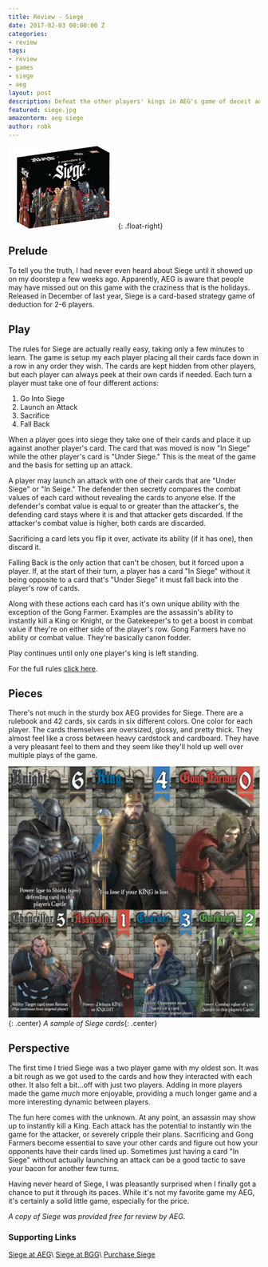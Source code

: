 ```yaml
---
title: Review - Siege
date: 2017-02-03 00:00:00 Z
categories:
- review
tags:
- review
- games
- siege
- aeg
layout: post
description: Defeat the other players' kings in AEG's game of deceit and deduction.
featured: siege.jpg
amazonterm: aeg siege
author: robk
---
```


![Siege](/images/featured/siege.jpg){: .float-right}
<h2>Prelude</h2>

To tell you the truth, I had never even heard about Siege until it showed up on my doorstep a few weeks ago. Apparently, AEG is aware that people may have missed out on this game with the craziness that is the holidays. Released in December of last year, Siege is a card-based strategy game of deduction for 2-6 players.

<h2>Play</h2>

The rules for Siege are actually really easy, taking only a few minutes to learn. The game is setup my each player placing all their cards face down in a row in any order they wish. The cards are kept hidden from other players, but each player can always peek at their own cards if needed. Each turn a player must take one of four different actions:

1. Go Into Siege
2. Launch an Attack
3. Sacrifice
4. Fall Back

When a player goes into siege they take one of their cards and place it up against another player's card. The card that was moved is now "In Siege" while the other player's card is "Under Siege." This is the meat of the game and the basis for setting up an attack.

A player may launch an attack with one of their cards that are "Under Siege" or "In Seige." The defender then secretly compares the combat values of each card without revealing the cards to anyone else. If the defender's combat value is equal to or greater than the attacker's, the defending card stays where it is and that attacker gets discarded. If the attacker's combat value is higher, both cards are discarded.

Sacrificing a card lets you flip it over, activate its ability (if it has one), then discard it.

Falling Back is the only action that can't be chosen, but it forced upon a player. If, at the start of their turn, a player has a card "In Siege" without it being opposite to a card that's "Under Siege" it must fall back into the player's row of cards.

Along with these actions each card has it's own unique ability with the exception of the Gong Farmer. Examples are the assassin's ability to instantly kill a King or Knight, or the Gatekeeper's to get a boost in combat value if they're on either side of the player's row. Gong Farmers have no ability or combat value. They're basically canon fodder.

Play continues until only one player's king is left standing.

For the full rules [click here](https://www.alderac.com/images/2016/09/rulebook.pdf).

<h2>Pieces</h2>

There's not much in the sturdy box AEG provides for Siege. There are a rulebook and 42 cards, six cards in six different colors. One color for each player. The cards themselves are oversized, glossy, and pretty thick. They almost feel like a cross between heavy cardstock and cardboard. They have a very pleasant feel to them and they seem like they'll hold up well over multiple plays of the game.

![Siege Cards](/images/siege/siegecards_104.jpg){: .center}
*A sample of Siege cards*{: .center}

<h2>Perspective</h2>

The first time I tried Siege was a two player game with my oldest son. It was a bit rough as we got used to the cards and how they interacted with each other. It also felt a bit...off with just two players. Adding in more players made the game *much* more enjoyable, providing a much longer game and a more interesting dynamic between players.

The fun here comes with the unknown. At any point, an assassin may show up to instantly kill a King. Each attack has the potential to instantly win the game for the attacker, or severely cripple their plans. Sacrificing and Gong Farmers become essential to save your other cards and figure out how your opponents have their cards lined up. Sometimes just having a card "In Siege" without actually launching an attack can be a good tactic to save your bacon for another few turns.

Having never heard of Siege, I was pleasantly surprised when I finally got a chance to put it through its paces. While it's not my favorite game my AEG, it's certainly a solid little game, especially for the price.

*A copy of Siege was provided free for review by AEG.*

<h3>Supporting Links</h3>

[Siege at AEG](https://www.alderac.com/siege/)\\
[Siege at BGG](https://boardgamegeek.com/boardgame/207975/siege)\\
[Purchase Siege](http://amzn.to/2kr7pZc)
